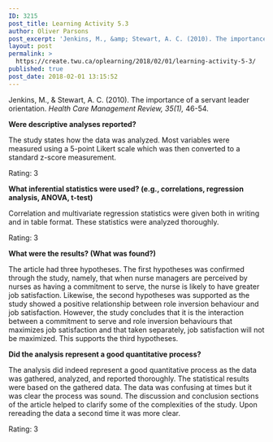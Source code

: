 ```yaml
---
ID: 3215
post_title: Learning Activity 5.3
author: Oliver Parsons
post_excerpt: 'Jenkins, M., &amp; Stewart, A. C. (2010). The importance of a servant leader orientation.&nbsp;Health Care Management Review, 35(1),&nbsp;46-54. Were descriptive analyses reported? The study states how the data was analyzed. Most variables were measured using a 5-point Likert scale which... <a href="https://create.twu.ca/oplearning/2018/02/01/learning-activity-5-3/"> Continue Reading &rarr;</a>'
layout: post
permalink: >
  https://create.twu.ca/oplearning/2018/02/01/learning-activity-5-3/
published: true
post_date: 2018-02-01 13:15:52
---
```

Jenkins, M., &amp; Stewart, A. C. (2010). The importance of a servant leader orientation. <em>Health Care Management Review, 35(1),</em> 46-54.

<strong>Were descriptive analyses reported?</strong>

The study states how the data was analyzed. Most variables were measured using a 5-point Likert scale which was then converted to a standard z-score measurement.

Rating: 3

<strong>What inferential statistics were used? (e.g., correlations, regression analysis, ANOVA, t-test)</strong>

Correlation and multivariate regression statistics were given both in writing and in table format. These statistics were analyzed thoroughly.

Rating: 3

<strong>What were the results? (What was found?)</strong>

The article had three hypotheses. The first hypotheses was confirmed through the study, namely, that when nurse managers are perceived by nurses as having a commitment to serve, the nurse is likely to have greater job satisfaction. Likewise, the second hypotheses was supported as the study showed a positive relationship between role inversion behaviour and job satisfaction. However, the study concludes that it is the interaction between a commitment to serve and role inversion behaviours that maximizes job satisfaction and that taken separately, job satisfaction will not be maximized. This supports the third hypotheses.

<strong>Did the analysis represent a good quantitative process?</strong>

The analysis did indeed represent a good quantitative process as the data was gathered, analyzed, and reported thoroughly. The statistical results were based on the gathered data. The data was confusing at times but it was clear the process was sound. The discussion and conclusion sections of the article helped to clarify some of the complexities of the study. Upon rereading the data a second time it was more clear.

Rating: 3